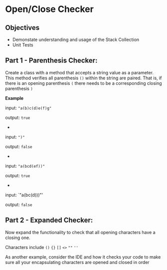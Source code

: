 # Open/Close Checker

## Objectives

* Demonstate understanding and usage of the Stack Collection
* Unit Tests

## Part 1 - Parenthesis Checker:

Create a class with a method that accepts a string value as a parameter. This method verifies all parenthesis `()` within the string are paired. That is, if there is an opening parenthesis `(` there needs to be a corresponding closing parenthesis `)` 

**Example**

input: `"a(b)c(d)e(f)g"`

output: `true`

-

input: `")"`

output: `false`

-

input: `"a(bcd(ef))"`

output: `true`

-

input: `"a(bc(d)))"'

output: `false`


## Part 2 - Expanded Checker:

Now expand the functionality to check that all opening characters have a closing one.

Characters include `()` `{}` `[]` `<>` `""` `''`

As another example, consider the IDE and how it checks your code to make sure all your encapsulating characters are opened and closed in order